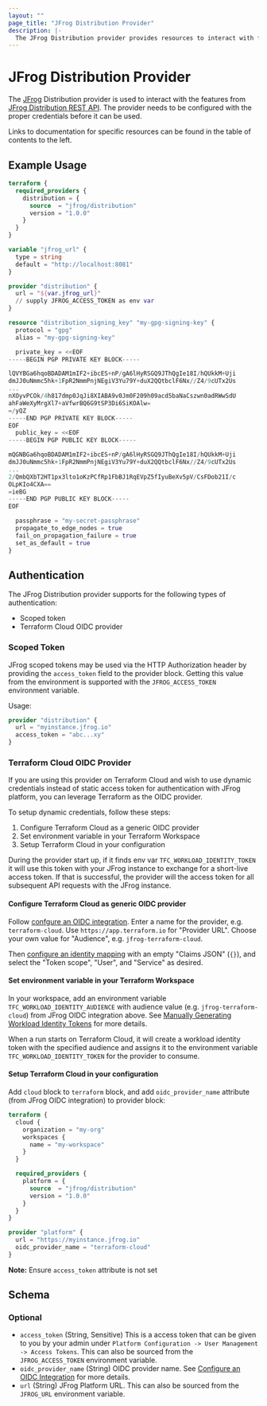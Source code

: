 ```yaml
---
layout: ""
page_title: "JFrog Distribution Provider"
description: |-
  The JFrog Distribution provider provides resources to interact with features from JFrog distribution.
---
```


# JFrog Distribution Provider

The [JFrog](https://jfrog.com/) Distribution provider is used to interact with the features from [JFrog Distribution REST API](https://jfrog.com/help/r/jfrog-rest-apis/distribution-rest-apis). The provider needs to be configured with the proper credentials before it can be used.

Links to documentation for specific resources can be found in the table of contents to the left.

## Example Usage

```terraform
terraform {
  required_providers {
    distribution = {
      source  = "jfrog/distribution"
      version = "1.0.0"
    }
  }
}

variable "jfrog_url" {
  type = string
  default = "http://localhost:8081"
}

provider "distribution" {
  url = "${var.jfrog_url}"
  // supply JFROG_ACCESS_TOKEN as env var
}

resource "distribution_signing_key" "my-gpg-signing-key" {
  protocol = "gpg"
  alias = "my-gpg-signing-key"

  private_key = <<EOF
-----BEGIN PGP PRIVATE KEY BLOCK-----

lQVYBGa6hqoBDADAM1mIF2+ibcES+nP/gA6lHyRSGQ9JThQgIe18I/hQUkkM+Uji
dmJJ0uNmmc5hk+1FpR2NmmPnjNEgiV3Yu79Y+duX2QQtbclF6Nx//Z4/9cUTx2Us
...
nXOyvPCOk/4h817dmp0JqJi8XIABA9v0Jm0F209h09acd5baNaCszwn0adRWwSdU
ahFaWeXyMrgXl7+aVfwrBQ6G9tSP3Di6SiKOAlw=
=/yQZ
-----END PGP PRIVATE KEY BLOCK-----
EOF
  public_key = <<EOF
-----BEGIN PGP PUBLIC KEY BLOCK-----

mQGNBGa6hqoBDADAM1mIF2+ibcES+nP/gA6lHyRSGQ9JThQgIe18I/hQUkkM+Uji
dmJJ0uNmmc5hk+1FpR2NmmPnjNEgiV3Yu79Y+duX2QQtbclF6Nx//Z4/9cUTx2Us
...
2/QmbQXbT2HT1px3lto1oKzPCfRp1FbBJ1RqEVpZ5fIyuBeXv5pV/CsFDob21I/c
OLpKIo4CXA==
=ieBG
-----END PGP PUBLIC KEY BLOCK-----
EOF

  passphrase = "my-secret-passphrase"
  propagate_to_edge_nodes = true
  fail_on_propagation_failure = true
  set_as_default = true
}
```

## Authentication

The JFrog Distribution provider supports for the following types of authentication:
* Scoped token
* Terraform Cloud OIDC provider

### Scoped Token

JFrog scoped tokens may be used via the HTTP Authorization header by providing the `access_token` field to the provider block. Getting this value from the environment is supported with the `JFROG_ACCESS_TOKEN` environment variable.

Usage:
```terraform
provider "distribution" {
  url = "myinstance.jfrog.io"
  access_token = "abc...xy"
}
```

### Terraform Cloud OIDC Provider

If you are using this provider on Terraform Cloud and wish to use dynamic credentials instead of static access token for authentication with JFrog platform, you can leverage Terraform as the OIDC provider.

To setup dynamic credentials, follow these steps:
1. Configure Terraform Cloud as a generic OIDC provider
2. Set environment variable in your Terraform Workspace
3. Setup Terraform Cloud in your configuration

During the provider start up, if it finds env var `TFC_WORKLOAD_IDENTITY_TOKEN` it will use this token with your JFrog instance to exchange for a short-live access token. If that is successful, the provider will the access token for all subsequent API requests with the JFrog instance.

#### Configure Terraform Cloud as generic OIDC provider

Follow [confgure an OIDC integration](https://jfrog.com/help/r/jfrog-platform-administration-documentation/configure-an-oidc-integration). Enter a name for the provider, e.g. `terraform-cloud`. Use `https://app.terraform.io` for "Provider URL". Choose your own value for "Audience", e.g. `jfrog-terraform-cloud`.

Then [configure an identity mapping](https://jfrog.com/help/r/jfrog-platform-administration-documentation/configure-identity-mappings) with an empty "Claims JSON" (`{}`), and select the "Token scope", "User", and "Service" as desired.

#### Set environment variable in your Terraform Workspace

In your workspace, add an environment variable `TFC_WORKLOAD_IDENTITY_AUDIENCE` with audience value (e.g. `jfrog-terraform-cloud`) from JFrog OIDC integration above. See [Manually Generating Workload Identity Tokens](https://developer.hashicorp.com/terraform/cloud-docs/workspaces/dynamic-provider-credentials/manual-generation) for more details.

When a run starts on Terraform Cloud, it will create a workload identity token with the specified audience and assigns it to the environment variable `TFC_WORKLOAD_IDENTITY_TOKEN` for the provider to consume.

#### Setup Terraform Cloud in your configuration

Add `cloud` block to `terraform` block, and add `oidc_provider_name` attribute (from JFrog OIDC integration) to provider block:

```terraform
terraform {
  cloud {
    organization = "my-org"
    workspaces {
      name = "my-workspace"
    }
  }

  required_providers {
    platform = {
      source  = "jfrog/distribution"
      version = "1.0.0"
    }
  }
}

provider "platform" {
  url = "https://myinstance.jfrog.io"
  oidc_provider_name = "terraform-cloud"
}
```

**Note:** Ensure `access_token` attribute is not set

<!-- schema generated by tfplugindocs -->
## Schema

### Optional

- `access_token` (String, Sensitive) This is a access token that can be given to you by your admin under `Platform Configuration -> User Management -> Access Tokens`. This can also be sourced from the `JFROG_ACCESS_TOKEN` environment variable.
- `oidc_provider_name` (String) OIDC provider name. See [Configure an OIDC Integration](https://jfrog.com/help/r/jfrog-platform-administration-documentation/configure-an-oidc-integration) for more details.
- `url` (String) JFrog Platform URL. This can also be sourced from the `JFROG_URL` environment variable.